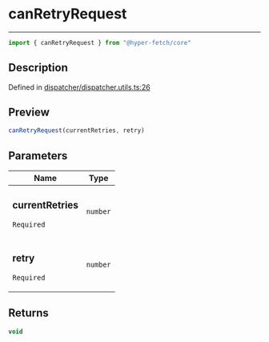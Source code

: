 

# canRetryRequest

<div class="api-docs__separator" data-reactroot="">

---

</div><div class="api-docs__import" data-reactroot="">

```ts
import { canRetryRequest } from "@hyper-fetch/core"
```

</div><div class="api-docs__section">

## Description

</div><div class="api-docs__description"><span class="api-docs__do-not-parse">



</span></div><p class="api-docs__definition">

Defined in [dispatcher/dispatcher.utils.ts:26](https://github.com/BetterTyped/hyper-fetch/blob/0bdb96c0/packages/core/src/dispatcher/dispatcher.utils.ts#L26)

</p><div class="api-docs__section">

## Preview

</div><div class="api-docs__preview fn">

```ts
canRetryRequest(currentRetries, retry)
```

</div><div class="api-docs__section">

## Parameters

</div><div class="api-docs__parameters"><table><thead><tr><th>Name</th><th>Type</th></tr></thead><tbody><tr param-data="currentRetries"><td class="api-docs__param-name required">

### currentRetries 

`Required`

</td><td class="api-docs__param-type">

`number`

</td></tr><tr param-data="retry"><td class="api-docs__param-name required">

### retry 

`Required`

</td><td class="api-docs__param-type">

`number`

</td></tr></tbody></table></div><div class="api-docs__section">

## Returns

</div><div class="api-docs__returns">

```ts
void
```

</div>
